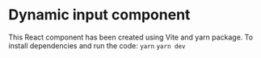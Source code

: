 # Dynamic input component

This React component has been created using Vite and yarn package.
To install dependencies and run the code:
`yarn`
`yarn dev`

